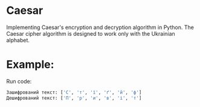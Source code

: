 # Caesar
Implementing Caesar's encryption and decryption algorithm in Python.
The Caesar cipher algorithm is designed to work only with the Ukrainian alphabet.

Example:
========================
Run code:
```python
Зашифрований текст: ['С', 'т', 'ї', 'ґ', 'й', 'ф']
Дешифрований текст: ['П', 'р', 'и', 'в', 'і', 'т']
```
